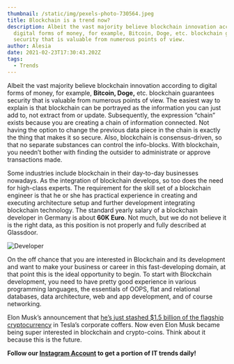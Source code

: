 ```yaml
---
thumbnail: /static/img/pexels-photo-730564.jpeg
title: Blockchain is a trend now?
description: Albeit the vast majority believe blockchain innovation according to
  digital forms of money, for example, Bitcoin, Doge, etc. blockchain guarantees
  security that is valuable from numerous points of view.
author: Alesia
date: 2021-02-23T17:30:43.202Z
tags:
  - Trends
---
```

Albeit the vast majority believe blockchain innovation according to digital forms of money, for example, **Bitcoin, Doge,** etc. blockchain guarantees security that is valuable from numerous points of view. The easiest way to explain is that blockchain can be portrayed as the information you can just add to, not extract from or update. Subsequently, the expression “chain” exists because you are creating a chain of information connected. Not having the option to change the previous data piece in the chain is exactly the thing that makes it so secure. Also, blockchain is consensus-driven, so that no separate substances can control the info-blocks. With blockchain, you needn’t bother with finding the outsider to administrate or approve transactions made. 

Some industries include blockchain in their day-to-day businesses nowadays. As the integration of blockchain develops, so too does the need for high-class experts. The requirement for the skill set of a blockchain engineer is that he or she has practical experience in creating and executing architecture setup and further development integrating blockchain technology. The standard yearly salary of a blockchain developer in Germany is about **60K Euro**. Not much, but we do not believe it is the right data, as this position is not properly and fully described at Glassdoor.

![Developer](/static/img/pexels-christina-morillo-1181676.jpg)

On the off chance that you are interested in Blockchain and its development and want to make your business or career in this fast-developing domain, at that point this is the ideal opportunity to begin. To start with Blockchain development, you need to have pretty good experience in various programming languages, the essentials of OOPS, flat and relational databases, data architecture, web and app development, and of course networking.

Elon Musk’s announcement that [he’s just stashed $1.5 billion of the flagship cryptocurrency](https://fortune.com/2021/01/29/bitcoin-price-elon-musk-twitter-bio/) in Tesla’s corporate coffers. Now even Elon Musk became being super interested in blockchain and crypto-coins. Think about it because this is the future.

**Follow our [Instagram Account](https://www.instagram.com/agilepractices/) to get a portion of IT trends daily!**